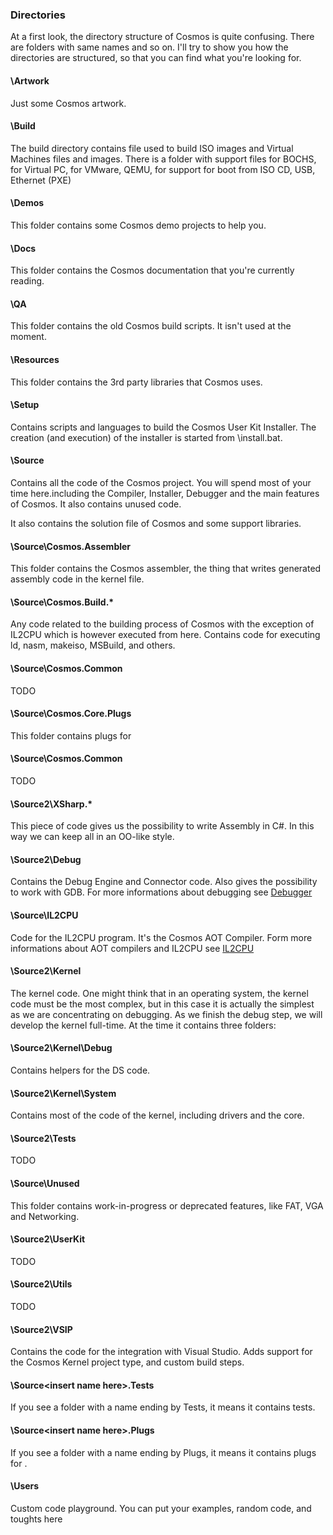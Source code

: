 

### Directories

At a first look, the directory structure of Cosmos is quite confusing. There are folders with same names and so on. I'll try to show you how the directories are structured, so that you can find what you're looking for.

#### \Artwork

Just some Cosmos artwork.

#### \Build

The build directory contains file used to build ISO images and Virtual Machines files and images. There is a folder with support files for BOCHS, for Virtual PC, for VMware, QEMU, for support for boot from ISO CD, USB, Ethernet (PXE)

#### \Demos

This folder contains some Cosmos demo projects to help you.

#### \Docs

This folder contains the Cosmos documentation that you're currently reading.

#### \QA

This folder contains the old Cosmos build scripts.
It isn't used at the moment.

#### \Resources

This folder contains the 3rd party libraries that Cosmos uses.

#### \Setup

Contains scripts and languages to build the Cosmos User Kit Installer. The creation (and execution) of the installer is started from \install.bat.


#### \Source

Contains all the code of the Cosmos project. You will spend most of your time here.including the Compiler, Installer, Debugger and the main features of Cosmos. It also contains unused code.

It also contains the solution file of Cosmos and some support libraries.

#### \Source\Cosmos.Assembler

This folder contains the Cosmos assembler, the thing that writes generated assembly code in the kernel file.

#### \Source\Cosmos.Build.*

Any code related to the building process of Cosmos with the exception of
IL2CPU which is however executed from here. Contains code for executing ld,
nasm, makeiso, MSBuild, and others.

#### \Source\Cosmos.Common

TODO

#### \Source\Cosmos.Core.Plugs

This folder contains plugs for

#### \Source\Cosmos.Common

TODO

#### \Source2\XSharp.*

This piece of code gives us the possibility to write Assembly in C#. In this way we can keep all in an OO-like style.

#### \Source2\Debug

Contains the Debug Engine and Connector code. Also gives the possibility to
work with GDB. For more informations about debugging see
[Debugger](debugger.htm)

#### \Source\IL2CPU

Code for the IL2CPU program. It's the Cosmos AOT Compiler. Form more
informations about AOT compilers and IL2CPU see [IL2CPU](il2cpu.htm)

#### \Source2\Kernel

The kernel code. One might think that in an operating system, the kernel code
must be the most complex, but in this case it is actually the simplest as we
are concentrating on debugging. As we finish the debug step, we will develop
the kernel full-time. At the time it contains three folders:

#### \Source2\Kernel\Debug

Contains helpers for the DS code.

#### \Source2\Kernel\System

Contains most of the code of the kernel, including drivers and the core.

#### \Source2\Tests

TODO

#### \Source\Unused

This folder contains work-in-progress or deprecated features, like FAT, VGA and Networking.

#### \Source2\UserKit

TODO

#### \Source2\Utils

TODO

#### \Source2\VSIP

Contains the code for the integration with Visual Studio. Adds support for the
Cosmos Kernel project type, and custom build steps.

#### \Source\<insert name here>.Tests

If you see a folder with a name ending by Tests, it means it contains tests.

#### \Source\<insert name here>.Plugs

If you see a folder with a name ending by Plugs, it means it contains plugs for <insert name here>.

#### \Users

Custom code playground. You can put your examples, random code, and toughts
here


